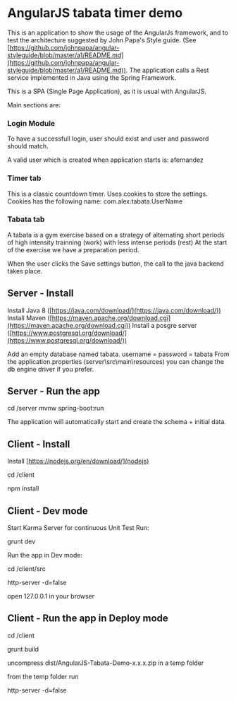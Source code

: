 # AngularJS tabata timer demo

This is an application to show the usage of the AngularJs framework, and to test the architecture suggested by John Papa's Style guide.
(See [https://github.com/johnpapa/angular-styleguide/blob/master/a1/README.md](https://github.com/johnpapa/angular-styleguide/blob/master/a1/README.md)).
The application calls a Rest service implemented in Java using the Spring Framework.

This is a SPA (Single Page Application), as it is usual with AngularJS.

Main sections are:

### Login Module
To have a successfull login, user should exist and user and password should match.

A valid user which is created when application starts is: afernandez

### Timer tab
This is a classic countdown timer.
Uses cookies to store the settings. Cookies has the following name: com.alex.tabata.UserName

### Tabata tab
A tabata is a gym exercise based on a strategy of alternating short periods of high intensity trainning (work) with less intense periods (rest)
At the start of the exercise we have a preparation period.

When the user clicks the Save settings button, the call to the java backend takes place.


## Server - Install
Install Java 8 ([https://java.com/download/](https://java.com/download/))
Install Maven ([https://maven.apache.org/download.cgi](https://maven.apache.org/download.cgi))
Install a posgre server ([https://www.postgresql.org/download/](https://www.postgresql.org/download/))

Add an empty database named tabata. username = password = tabata
From the application.properties (server\src\main\resources\) you can change the db engine driver if you prefer.

## Server - Run the app

cd /server
mvnw spring-boot:run

The application will automatically start and create the schema + initial data.

## Client - Install
Install [https://nodejs.org/en/download/](nodejs)

cd /client

npm install

## Client - Dev mode 

Start Karma Server for continuous Unit Test Run:

grunt dev

Run the app in Dev mode:

cd /client/src

http-server -d=false

open 127.0.0.1 in your browser

## Client - Run the app in Deploy mode

cd /client

grunt build

uncompress dist/AngularJS-Tabata-Demo-x.x.x.zip in a temp folder

from the temp folder run

http-server -d=false
